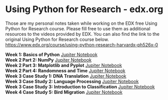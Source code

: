 # Using Python for Research - edx.org

Those are my personal notes taken while working on the EDX free Using Python for Research course. Please fill free to use them as additional resources to the videos provided by EDX. You can also find the link to the original Using Python for Research course below.
https://www.edx.org/course/using-python-research-harvardx-ph526x-0
  
**Week 1: Basics of Python** [Jupiter Notebook](https://github.com/mmichal9/Using_Python_for_Research-edx.org-/blob/master/Week_1.ipynb)  
**Week 2 Part 2: NumPy** [Jupiter Notebook](https://github.com/mmichal9/Using_Python_for_Research-edx.org-/blob/master/Week_2_p2.ipynb)  
**Week 2 Part 3: Matplotlib and Pyplot** [Jupiter Notebook](https://github.com/mmichal9/Using_Python_for_Research-edx.org-/blob/master/Week_2_p3.ipynb)  
**Week 2 Part 4: Randomness and Time** [Jupiter Notebook](https://github.com/mmichal9/Using_Python_for_Research-edx.org-/blob/master/Week_2_p4.ipynb)  
**Week 3 Case Study 1: DNA Translation** [Jupiter Notebook](https://github.com/mmichal9/Using_Python_for_Research-edx.org-/blob/master/Week_3_CS1.ipynb)  
**Week 3 Case Study 2: Language Processing** [Jupiter Notebook](https://github.com/mmichal9/Using_Python_for_Research-edx.org-/blob/master/Week_3_CS2.ipynb)  
**Week 3 Case Study 3: Introduction to Classification** [Jupiter Notebook](https://github.com/mmichal9/Using_Python_for_Research-edx.org-/blob/master/Week_3_CS3.ipynb)  
**Week 4 Case Study 5: Bird Migration** [Jupiter Notebook](https://github.com/mmichal9/Using_Python_for_Research-edx.org-/blob/master/Week_4_CS5.ipynb)  


